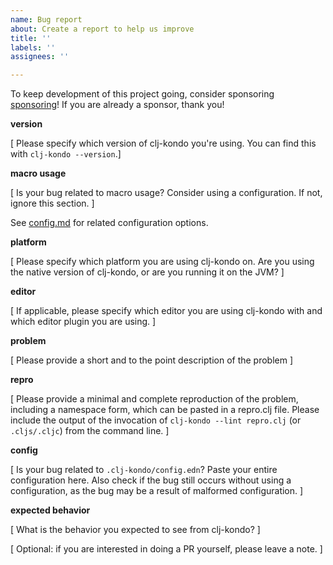 ```yaml
---
name: Bug report
about: Create a report to help us improve
title: ''
labels: ''
assignees: ''

---
```


To keep development of this project going, consider sponsoring
[sponsoring](https://github.com/sponsors/borkdude)! If you are already a
sponsor, thank you!

**version**

[ Please specify which version of clj-kondo you're using. You can find this with `clj-kondo --version`.]

**macro usage**

[ Is your bug related to macro usage? Consider using a configuration. If not, ignore this section. ]

See [config.md](https://github.com/clj-kondo/clj-kondo/blob/master/doc/config.md#unrecognized-macros) for related configuration options.

**platform**

[ Please specify which platform you are using clj-kondo on. Are you using the native version of clj-kondo, or are you running it on the JVM? ]

**editor**

[ If applicable, please specify which editor you are using clj-kondo with and which editor plugin you are using. ]

**problem**

[ Please provide a short and to the point description of the problem ]

**repro**

[ Please provide a minimal and complete reproduction of the problem, including a namespace form, which can be pasted in a repro.clj file. Please include the output of the invocation of `clj-kondo --lint repro.clj` (or `.cljs/.cljc`) from the command line. ]

**config**

[ Is your bug related to `.clj-kondo/config.edn`? Paste your entire
configuration here. Also check if the bug still occurs without using a
configuration, as the bug may be a result of malformed configuration. ]

**expected behavior**

[ What is the behavior you expected to see from clj-kondo? ]


[ Optional: if you are interested in doing a PR yourself, please leave a note. ]
